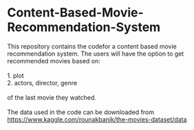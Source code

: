 # Content-Based-Movie-Recommendation-System
This repository contains the codefor a content based movie recommendation system. The users will have the option to get recommended movies based on: <br/><br/> 1. plot <br/>2. actors, director, genre<br/><br/> of the last movie they watched. <br/><br/> The data used in the code can be downloaded from https://www.kaggle.com/rounakbanik/the-movies-dataset/data
